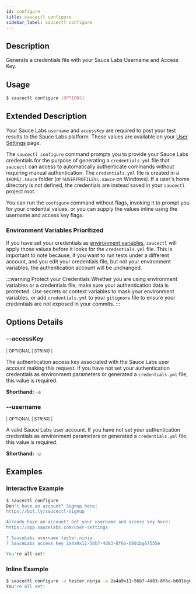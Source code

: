 ```yaml
---
id: configure
title: saucectl configure
sidebar_label: saucectl configure
---
```


## Description

Generate a credentials file with your Sauce Labs Username and Access Key.

## Usage

```bash
$ saucectl configure [OPTIONS]
```

## Extended Description

Your Sauce Labs `username` and `accessKey` are required to post your test results to the Sauce Labs platform. These values are available on your [User Settings](https://app.saucelabs.com/user-settings) page.

The `saucectl configure` command prompts you to provide your Sauce Labs credentials for the purpose of generating a `credentials.yml` file that `saucectl` can access to automatically authenticate commands without requiring manual authentication. The `credentials.yml` file is created in a `$HOME/.sauce` folder (or `%USERPROFILE%\.sauce` on Windows). If a user's home directory is not defined, the credentials are instead saved in your `saucectl` project root.

You can run the `configure` command without flags, invoking it to prompt you for your credential values, or you can supply the values inline using the username and access key flags.

### Environment Variables Prioritized

If you have set your credentials as [environment variables](/basics/environment-variables), `saucectl` will apply those values before it looks for the `credentials.yml` file. This is important to note because, if you want to run tests under a different account, and you edit your credentials file, but not your environment variables, the authentication account will be unchanged.

:::warning Protect your Credentials
Whether you are using environment variables or a credentials file, make sure your authentication data is protected. Use secrets or context variables to mask your environment variables, or add `credentials.yml` to your `gitignore` file to ensure your credentials are not exposed in your commits.
:::

## Options Details

### <span className="cli">--accessKey</span>

<div className="cli-desc">
<p><small>| OPTIONAL | STRING |</small></p>

The authentication access key associated with the Sauce Labs user account making this request. If you have not set your authentication credentials as environment parameters or generated a `credentials.yml` file, this value is required.

**Shorthand:** `-a`

</div>

### <span className="cli">--username</span>

<div className="cli-desc">
<p><small>| OPTIONAL | STRING |</small></p>

A valid Sauce Labs user account. If you have not set your authentication credentials as environment parameters or generated a `credentials.yml` file, this value is required.

**Shorthand:** `-u`

</div>

## Examples

### Interactive Example

```bash
$ saucectl configure
Don't have an account? Signup here:
https://bit.ly/saucectl-signup

Already have an account? Get your username and access key here:
https://app.saucelabs.com/user-settings

? SauceLabs username tester.ninja
? SauceLabs access key 2a4a9x11-56b7-4d83-8f6o-b601bg67555e

You're all set!
```

### Inline Example

```bash
$ saucectl configure -u tester.ninja -a 2a4a9x11-56b7-4d83-8f6o-b601bg67555e
You're all set!
```
